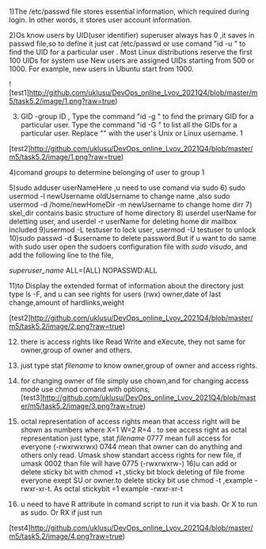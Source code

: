 1)The /etc/passwd file stores essential information, which required during login. In other words, it stores user account information.

2)Os know users by UID(user identifier)  superuser always has 0 ,it saves in passwd file,so to define it just cat  /etc/passwd or use comand "id -u " to find the UID for a particular user . Most Linux distributions reserve the first 100 UIDs for system use New users are assigned UIDs starting from 500 or 1000. For example, new users in Ubuntu start from 1000.  

![test1]http://github.com/uklusu/DevOps_online_Lvov_2021Q4/blob/master/m5/task5.2/image/1.png?raw=true)

3) GID -group ID , Type the command "id -g " to find the primary GID for a particular user.  Type the command "id -G " to list all the GIDs for a particular user. Replace "" with the user's Unix or Linux username. 1 

[test2]http://github.com/uklusu/DevOps_online_Lvov_2021Q4/blob/master/m5/task5.2/image/1.png?raw=true)

4)comand *groups* to determine belonging of user to group 1

5)sudo adduser userNameHere ,u need to use comand via sudo 
6) sudo usermod -l newUsername oldUsername to change name ,also  sudo usermod -d /home/newHomeDir -m newUsername to change home dirr
7) skel_dir contains basic structure of home directory
8) userdel userName for deletting user, and  userdel -r userName for deleting home dir mailbox included
9)usermod -L testuser to lock user, usermod -U testuser  to unlock
10)sudo passwd -d  $username to delete password.But if u want to do same with sudo user
open the sudoers configuration file with *sudo visudo*, and add the following line to the file, 

*superuser_name* ALL=(ALL) NOPASSWD:ALL

11)to Display the extended format of information about the directory just type ls -F, and u can see rights for users (rwx) owner,date of last change,amount of hardlinks,weight  

[test2]http://github.com/uklusu/DevOps_online_Lvov_2021Q4/blob/master/m5/task5.2/image/2.png?raw=true)

12) there is access rights like Read Write and eXecute, they not same for owner,group of owner and others.
13) just type stat *filename* to know owner,group of owner and access rights.
14) for changing owner of file simply use chown,and for changing access mode use chmod comand with options, 
[test3]http://github.com/uklusu/DevOps_online_Lvov_2021Q4/blob/master/m5/task5.2/image/3.png?raw=true)

15)  octal representation of access rights mean that access right will be shown as numbers where X=1 W=2 R=4 . to see access right as octal representation just type, stat *filename* 
0777 mean full access for everyone (-rwxrwxrwx)  0744 mean that owner can do anything and others only read. Umask show standart access rights for new file, if umask 0002 than file will have 0775 (-rwxrwxrw-)
16)u can add or delete sticky bit with chmod +t ,sticky bit block deleting of file frome everyone exept SU or owner.to delete sticky bit use chmod -t ,example -rwxr-xr-t. As octal stickybit =1 example -rwxr-xr-t
17)  u need to have R attribute in comand script to run it via bash. Or X to run as sudo. Or RX if just run 

[test4]http://github.com/uklusu/DevOps_online_Lvov_2021Q4/blob/master/m5/task5.2/image/4.png?raw=true)
